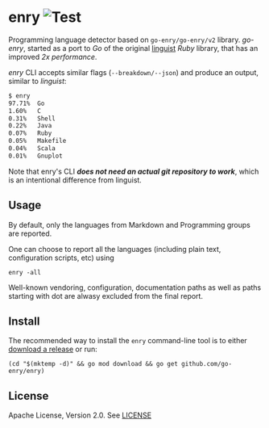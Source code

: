 # enry ![Test](https://github.com/go-enry/enry/workflows/Test/badge.svg)

Programming language detector based on `go-enry/go-enry/v2` library. 
*go-enry*, started as a port to _Go_ of the original [linguist](https://github.com/github/linguist) _Ruby_ library, that has an improved *2x performance*.

*enry* CLI accepts similar flags (`--breakdown/--json`) and produce an output, similar to *linguist*:

```bash
$ enry
97.71%	Go
1.60%	C
0.31%	Shell
0.22%	Java
0.07%	Ruby
0.05%	Makefile
0.04%	Scala
0.01%	Gnuplot
```

Note that enry's CLI **_does not need an actual git repository to work_**, which is an intentional difference from linguist.

## Usage

By default, only the languages from Markdown and Programming groups are reported.

One can choose to report all the languages (including plain text, configuration scripts, etc) using
```
enry -all
```

Well-known vendoring, configuration, documentation paths as well as paths starting with dot are alwasy excluded from the final report.

## Install

The recommended way to install the `enry` command-line tool is to either
[download a release](https://github.com/go-enry/enry/releases) or run:

```
(cd "$(mktemp -d)" && go mod download && go get github.com/go-enry/enry)
```

## License

Apache License, Version 2.0. See [LICENSE](LICENSE)
